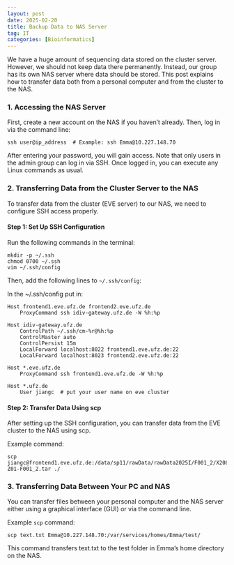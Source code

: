 ```yaml
---
layout: post
date: 2025-02-20
title: Backup Data to NAS Server
tag: IT
categories: [Bioinformatics]
---
```

We have a huge amount of sequencing data stored on the cluster server. However, we should not keep data there permanently. Instead, our group has its own NAS server where data should be stored. This post explains how to transfer data both from a personal computer and from the cluster to the NAS.  
<!--more-->

### 1. Accessing the NAS Server  

First, create a new account on the NAS if you haven’t already. Then, log in via the command line:  

```shell
ssh user@ip_address  # Example: ssh Emma@10.227.148.70
```

After entering your password, you will gain access. Note that only users in the admin group can log in via SSH. Once logged in, you can execute any Linux commands as usual.

### 2. Transferring Data from the Cluster Server to the NAS

To transfer data from the cluster (EVE server) to our NAS, we need to configure SSH access properly.


#### Step 1: Set Up SSH Configuration
Run the following commands in the terminal:
```shell
mkdir -p ~/.ssh
chmod 0700 ~/.ssh
vim ~/.ssh/config
```
Then, add the following lines to `~/.ssh/config`:

In the ~/.ssh/config put in:

```plaintext
Host frontend1.eve.ufz.de frontend2.eve.ufz.de
    ProxyCommand ssh idiv-gateway.ufz.de -W %h:%p

Host idiv-gateway.ufz.de
    ControlPath ~/.ssh/cm-%r@%h:%p
    ControlMaster auto
    ControlPersist 15m
    LocalForward localhost:8022 frontend1.eve.ufz.de:22
    LocalForward localhost:8023 frontend2.eve.ufz.de:22

Host *.eve.ufz.de
    ProxyCommand ssh frontend1.eve.ufz.de -W %h:%p

Host *.ufz.de
    User jiangc  # put your user name on eve cluster
```

#### Step 2: Transfer Data Using scp
After setting up the SSH configuration, you can transfer data from the EVE cluster to the NAS using scp.

Example command:
```shell
scp jiangc@frontend1.eve.ufz.de:/data/sp11/rawData/rawData2025I/F001_2/X208SC24071620-Z01-F001_2.tar ./
```

### 3. Transferring Data Between Your PC and NAS

You can transfer files between your personal computer and the NAS server either using a graphical interface (GUI) or via the command line.

Example `scp` command:
```shell
scp text.txt Emma@10.227.148.70:/var/services/homes/Emma/test/
```
This command transfers text.txt to the test folder in Emma’s home directory on the NAS.